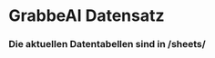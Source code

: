 







































































































































































































































































































































































































# GrabbeAI Datensatz





### Die aktuellen Datentabellen sind in /sheets/


